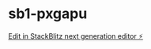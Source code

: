# sb1-pxgapu

[Edit in StackBlitz next generation editor ⚡️](https://stackblitz.com/~/github.com/MattcraftNT/sb1-pxgapu)